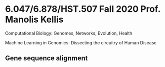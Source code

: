 # 6.047/6.878/HST.507 Fall 2020 Prof. Manolis Kellis
Computational Biology: Genomes, Networks, Evolution, Health

Machine Learning in Genomics: Dissecting the circuitry of Human Disease

## Gene sequence alignment